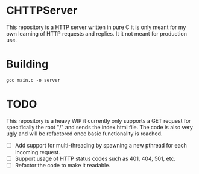 # CHTTPServer
This repository is a HTTP server written in pure C it is only meant for my own learning of HTTP requests and replies. It it not meant for production use.

# Building
```
gcc main.c -o server

```

# TODO
This repository is a heavy WIP it currently only supports a GET request for specifically the root "/" and sends the index.html file. The code is also very ugly and will be refactored once basic functionality is reached.

- [ ] Add support for multi-threading by spawning a new pthread for each incoming request.
- [ ] Support usage of HTTP status codes such as 401, 404, 501, etc.
- [ ] Refactor the code to make it readable.
